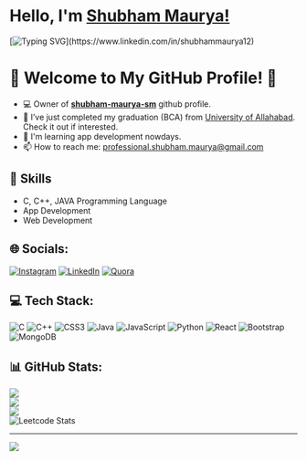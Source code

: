 # Hello, I'm [Shubham Maurya!](https://www.linkedin.com/in/shubhammaurya12)

[![Typing SVG](https://readme-typing-svg.herokuapp.com?size=25&color=1A9AF7&lines=I'm+a+Programmer;Coder;Web+Developer+(MERN);)](https://www.linkedin.com/in/shubhammaurya12)

# 🌟 Welcome to My GitHub Profile! 🌟
- 💻 Owner of [**shubham-maurya-sm**](https://github.com/shubham-maurya-sm) github profile.
- 🤔 I’ve just completed my graduation (BCA) from  [University of Allahabad](https://www.allduniv.ac.in/). Check it out if interested.
- 🌱 I'm learning app development nowdays.
- 📫 How to reach me: professional.shubham.maurya@gmail.com

## 🎯 Skills

- C, C++, JAVA Programming Language
- App Development
- Web Development

## 🌐 Socials:
[![Instagram](https://img.shields.io/badge/Instagram-%23E4405F.svg?logo=Instagram&logoColor=white)](https://instagram.com/?) [![LinkedIn](https://img.shields.io/badge/LinkedIn-%230077B5.svg?logo=linkedin&logoColor=white)](https://linkedin.com/in/shubhammaurya12) [![Quora](https://img.shields.io/badge/Quora-%23B92B27.svg?logo=Quora&logoColor=white)](https://quora.com/profile/Shubham-Maurya-276) 

## 💻 Tech Stack:
![C](https://img.shields.io/badge/c-%2300599C.svg?style=plastic&logo=c&logoColor=white) ![C++](https://img.shields.io/badge/c++-%2300599C.svg?style=plastic&logo=c%2B%2B&logoColor=white) ![CSS3](https://img.shields.io/badge/css3-%231572B6.svg?style=plastic&logo=css3&logoColor=white) ![Java](https://img.shields.io/badge/java-%23ED8B00.svg?style=plastic&logo=openjdk&logoColor=white) ![JavaScript](https://img.shields.io/badge/javascript-%23323330.svg?style=plastic&logo=javascript&logoColor=%23F7DF1E)  ![Python](https://img.shields.io/badge/python-3670A0?style=plastic&logo=python&logoColor=ffdd54) ![React](https://img.shields.io/badge/react-%2320232a.svg?style=plastic&logo=react&logoColor=%2361DAFB) 
![Bootstrap](https://img.shields.io/badge/bootstrap-%238511FA.svg?style=plastic&logo=bootstrap&logoColor=white) ![MongoDB](https://img.shields.io/badge/MongoDB-%234ea94b.svg?style=plastic&logo=mongodb&logoColor=white)
<!---![React Native](https://img.shields.io/badge/react_native-%2320232a.svg?style=plastic&logo=react&logoColor=%2361DAFB) --->
## 📊 GitHub Stats:
![](https://github-readme-stats.vercel.app/api?username=shubham-maurya-sm&theme=ambient_gradient&hide_border=false&include_all_commits=false&count_private=false)<br/>
![](https://github-readme-streak-stats.herokuapp.com/?user=shubham-maurya-sm&theme=ambient_gradient&hide_border=false)<br/>
![](https://github-readme-stats.vercel.app/api/top-langs/?username=shubham-maurya-sm&theme=ambient_gradient&hide_border=false&include_all_commits=false&count_private=false&layout=compact)
<br>
![Leetcode Stats](https://leetcode.card.workers.dev/?username=shubhammmaurya12)
<!--- Support

<p><a href="https://www.buymeacoffee.com/skm"> <img align="left" src="https://cdn.buymeacoffee.com/buttons/v2/default-yellow.png" height="50" width="210" alt="skm" /></a><a href="https://ko-fi.com/skm"> <img align="left" src="https://cdn.ko-fi.com/cdn/kofi3.png?v=3" height="50" width="210" alt="skm" /></a></p><br><br>
--->
---
[![](https://visitcount.itsvg.in/api?id=shubham-maurya-sm&icon=0&color=0)]()

